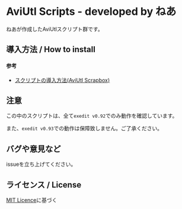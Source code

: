 # AviUtl Scripts - developed by ねあ

ねあが作成したAviUtlスクリプト群です。


## 導入方法 / How to install

#### 参考

- [スクリプトの導入方法(AviUtl Scrapbox)](https://scrapbox.io/aviutl/スクリプトの導入方法)


## 注意

この中のスクリプトは、全て`exedit v0.92`でのみ動作を確認しています。

また、`exedit v0.93`での動作は保障致しません。ご了承ください。


## バグや意見など

issueを立ち上げてください。

## ライセンス / License

[MIT Licence](https://github.com/nea-c/AviUtl-Scripts/blob/master/LICENSE)に基づく
